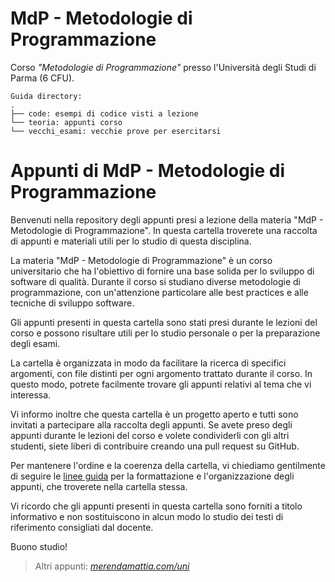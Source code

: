 # MdP - Metodologie di Programmazione
Corso _"Metodologie di Programmazione"_ presso l'Università degli Studi di Parma (6 CFU).  
```
Guida directory:
.
├── code: esempi di codice visti a lezione
└── teoria: appunti corso
└── vecchi_esami: vecchie prove per esercitarsi 
```

# Appunti di MdP - Metodologie di Programmazione

Benvenuti nella repository degli appunti presi a lezione della materia "MdP - Metodologie di Programmazione". In questa cartella troverete una raccolta di appunti e materiali utili per lo studio di questa disciplina.

La materia "MdP - Metodologie di Programmazione" è un corso universitario che ha l'obiettivo di fornire una base solida per lo sviluppo di software di qualità. Durante il corso si studiano diverse metodologie di programmazione, con un'attenzione particolare alle best practices e alle tecniche di sviluppo software.

Gli appunti presenti in questa cartella sono stati presi durante le lezioni del corso e possono risultare utili per lo studio personale o per la preparazione degli esami.

La cartella è organizzata in modo da facilitare la ricerca di specifici argomenti, con file distinti per ogni argomento trattato durante il corso. In questo modo, potrete facilmente trovare gli appunti relativi al tema che vi interessa.

Vi informo inoltre che questa cartella è un progetto aperto e tutti sono invitati a partecipare alla raccolta degli appunti. Se avete preso degli appunti durante le lezioni del corso e volete condividerli con gli altri studenti, siete liberi di contribuire creando una pull request su GitHub.

Per mantenere l'ordine e la coerenza della cartella, vi chiediamo gentilmente di seguire le [linee guida](http://bit.ly/3lfPQiB) per la formattazione e l'organizzazione degli appunti, che troverete nella cartella stessa.

Vi ricordo che gli appunti presenti in questa cartella sono forniti a titolo informativo e non sostituiscono in alcun modo lo studio dei testi di riferimento consigliati dal docente.

Buono studio!

> Altri appunti: _[merendamattia.com/uni](https://www.merendamattia.com/uni.html)_
